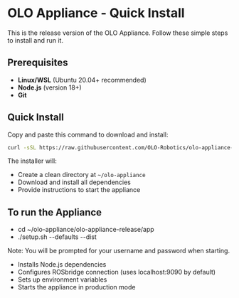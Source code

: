 # OLO Appliance - Quick Install

This is the release version of the OLO Appliance. Follow these simple steps to install and run it.

## Prerequisites

- **Linux/WSL** (Ubuntu 20.04+ recommended)
- **Node.js** (version 18+)
- **Git**

## Quick Install

Copy and paste this command to download and install:

```bash
curl -sSL https://raw.githubusercontent.com/OLO-Robotics/olo-appliance-release/main/install.sh | bash
```

The installer will:
- Create a clean directory at `~/olo-appliance`
- Download and install all dependencies
- Provide instructions to start the appliance

## To run the Appliance

- cd ~/olo-appliance/olo-appliance-release/app
- ./setup.sh --defaults --dist

Note: You will be prompted for your username and password when starting.

- Installs Node.js dependencies
- Configures ROSbridge connection (uses localhost:9090 by default)
- Sets up environment variables
- Starts the appliance in production mode
